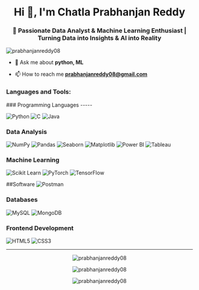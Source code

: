 <h1 align="center">Hi 👋, I'm Chatla Prabhanjan Reddy</h1>
<h3 align="center">🚀 Passionate Data Analyst & Machine Learning Enthusiast | Turning Data into Insights & AI into Reality</h3>

<p align="left"> <img src="https://komarev.com/ghpvc/?username=prabhanjanreddy08&label=Profile%20views&color=0e75b6&style=flat" alt="prabhanjanreddy08" /> </p>


- 💬 Ask me about **python, ML**

- 📫 How to reach me **prabhanjanreddy08@gmail.com**


<p align="left">
</p>

<h3 align="left">Languages and Tools:</h3>
### Programming Languages
-----

![Python](https://img.shields.io/badge/Python-3776AB?style=for-the-badge&logo=python&logoColor=white)
![C](https://img.shields.io/badge/C-A8B9CC?style=for-the-badge&logo=c&logoColor=white)
![Java](https://img.shields.io/badge/Java-007396?style=for-the-badge&logo=java&logoColor=white)


### Data Analysis
![NumPy](https://img.shields.io/badge/NumPy-013243?style=for-the-badge&logo=numpy&logoColor=white)
![Pandas](https://img.shields.io/badge/Pandas-150458?style=for-the-badge&logo=pandas&logoColor=white)
![Seaborn](https://img.shields.io/badge/Seaborn-3F4F75?style=for-the-badge&logo=seaborn&logoColor=white)
![Matplotlib](https://img.shields.io/badge/Matplotlib-5C3EE8?style=for-the-badge&logo=matplotlib&logoColor=white)
![Power BI](https://img.shields.io/badge/Power%20BI-F2C811?style=for-the-badge&logo=powerbi&logoColor=black)
![Tableau](https://img.shields.io/badge/Tableau-E97627?style=for-the-badge&logo=tableau&logoColor=white)


### Machine Learning
![Scikit Learn](https://img.shields.io/badge/Scikit%20Learn-F7931E?style=for-the-badge&logo=scikitlearn&logoColor=white)
![PyTorch](https://img.shields.io/badge/PyTorch-EE4C2C?style=for-the-badge&logo=pytorch&logoColor=white)
![TensorFlow](https://img.shields.io/badge/TensorFlow-FF6F00?style=for-the-badge&logo=tensorflow&logoColor=white)

##Software
![Postman](https://img.shields.io/badge/Postman-FF6C37?style=for-the-badge&logo=postman&logoColor=white)


### Databases
![MySQL](https://img.shields.io/badge/MySQL-4479A1?style=for-the-badge&logo=mysql&logoColor=white)
![MongoDB](https://img.shields.io/badge/MongoDB-47A248?style=for-the-badge&logo=mongodb&logoColor=white)

### Frontend Development
![HTML5](https://img.shields.io/badge/HTML5-E34F26?style=for-the-badge&logo=html5&logoColor=white)
![CSS3](https://img.shields.io/badge/CSS3-1572B6?style=for-the-badge&logo=css3&logoColor=white)


---


<p align="center">
<img align="center" src="https://github-readme-stats.vercel.app/api?username=prabhanjanreddy08&show_icons=true&locale=en" alt="prabhanjanreddy08" />
</p>

<p align="center">
<img align="center" src="https://github-readme-streak-stats.herokuapp.com/?user=prabhanjanreddy08&" alt="prabhanjanreddy08" />
</p>

<p align="center">
<img align="center" src="https://github-readme-stats.vercel.app/api/top-langs?username=prabhanjanreddy08&show_icons=true&locale=en&layout=compact" alt="prabhanjanreddy08" />
</p>
